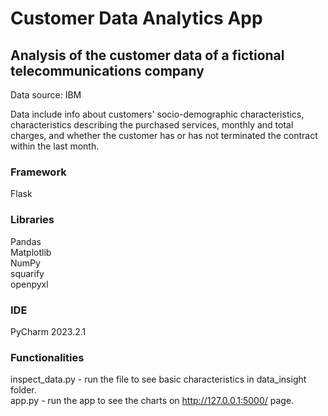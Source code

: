 # Customer Data Analytics App  

## Analysis of the customer data of a fictional telecommunications company  
Data source: IBM  

Data include info about customers' socio-demographic characteristics, characteristics describing the purchased services, monthly and total charges, and whether the customer has or has not terminated the contract within the last month.  

### Framework
Flask

### Libraries
Pandas  
Matplotlib  
NumPy  
squarify  
openpyxl  

### IDE
PyCharm 2023.2.1  

### Functionalities 
inspect_data.py - run the file to see basic characteristics in data_insight folder.  
app.py - run the app to see the charts on http://127.0.0.1:5000/ page.  
